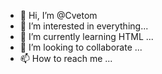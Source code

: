 - 👋 Hi, I’m @Cvetom
- 👀 I’m interested in everything...
- 🌱 I’m currently learning HTML ...
- 💞️ I’m looking to collaborate ...
- 📫 How to reach me ...

<!---
Cvetom/Cvetom is a ✨ special ✨ repository because its `README.md` (this file) appears on your GitHub profile.
You can click the Preview link to take a look at your changes.
--->

